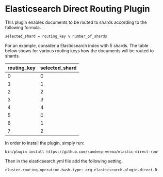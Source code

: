 Elasticsearch Direct Routing Plugin
===================================

This plugin enables documents to be routed to shards according to the following formula.

```sh
selected_shard = routing_key % number_of_shards
```

For an example, consider a Elasticsearch index with 5 shards.
The table below shows for various routing keys how the documents will be routed to shards.

| routing_key | selected_shard |
|-------------|----------------|
|      0      |        0       |
|      1      |        1       |
|      2      |        2       |
|      3      |        3       |
|      4      |        4       |
|      5      |        0       |
|      6      |        1       |
|      7      |        2       |

In order to install the plugin, simply run: 
```sh
bin/plugin install https://github.com/sandeep-verma/elastic-direct-routing/raw/master/target/releases/elasticsearch-direct-routing-plugin-1.0.zip
```

Then in the elasticsearch.yml file add the following setting.

```sh
cluster.routing.operation.hash.type: org.elasticsearch.plugin.direct.DirectRoutingHash
```
